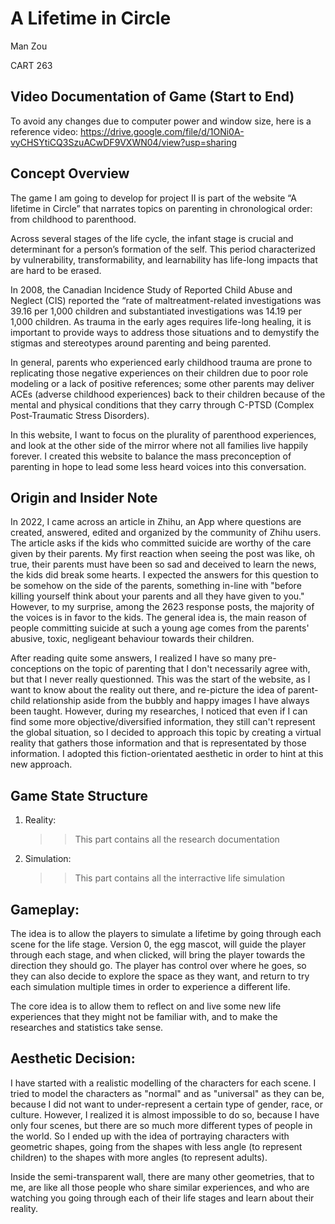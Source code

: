 # A Lifetime in Circle
Man Zou

CART 263

## Video Documentation of Game (Start to End)

To avoid any changes due to computer power and window size, here is a reference video:
https://drive.google.com/file/d/1ONi0A-vyCHSYtiCQ3SzuACwDF9VXWN04/view?usp=sharing



## Concept Overview

The game I am going to develop for project II is part of the website “A lifetime in Circle” that narrates topics on parenting in chronological order: from childhood to parenthood. 

Across several stages of the life cycle, the infant stage is crucial and determinant for a person’s formation of the self. This period characterized by vulnerability, transformability, and learnability has life-long impacts that are hard to be erased. 

In 2008, the Canadian Incidence Study of Reported Child Abuse and Neglect (CIS) reported the “rate of maltreatment-related investigations was 39.16 per 1,000 children and substantiated investigations was 14.19 per 1,000 children. As trauma in the early ages requires life-long healing, it is important to provide ways to address those situations and to demystify the stigmas and stereotypes around parenting and being parented. 

In general, parents who experienced early childhood trauma are prone to replicating those negative experiences on their children due to poor role modeling or a lack of positive references; some other parents may deliver ACEs (adverse childhood experiences) back to their children because of the mental and physical conditions that they carry through C-PTSD (Complex Post-Traumatic Stress Disorders). 

In this website, I want to focus on the plurality of parenthood experiences, and look at the other side of the mirror where not all families live happily forever. I created this website to balance the mass preconception of parenting in hope to lead some less heard voices into this conversation.


## Origin and Insider Note

In 2022, I came across an article in Zhihu, an App where questions are created, answered, edited and organized by the community of Zhihu users. The article asks if the kids who committed suicide are worthy of the care given by their parents. My first reaction when seeing the post was like, oh true, their parents must have been so sad and deceived to learn the news, the kids did break some hearts. I expected the answers for this question to be somehow on the side of the parents, something in-line with "before killing yourself think about your parents and all they have given to you." However, to my surprise, among the 2623 response posts, the majority of the voices is in favor to the kids. The general idea is, the main reason of people committing suicide at such a young age comes from the parents' abusive, toxic, negligeant behaviour towards their children.

After reading quite some answers, I realized I have so many pre-conceptions on the topic of parenting that I don't necessarily agree with, but that I never really questionned. This was the start of the website, as I want to know about the reality out there, and re-picture the idea of parent-child relationship aside from the bubbly and happy images I have always been taught. However, during my researches, I noticed that even if I can find some more objective/diversified information, they still can't represent the global situation, so I decided to approach this topic by creating a virtual reality that gathers those information and that is representated by those information. I adopted this fiction-orientated aesthetic in order to hint at this new approach.


## Game State Structure

1. Reality:
    
    >>This part contains all the research documentation

2. Simulation:

    >>This part contains all the interractive life simulation


## Gameplay:

The idea is to allow the players to simulate a lifetime by going through each scene for the life stage. Version 0, the egg mascot, will guide the player through each stage, and when clicked, will bring the player towards the direction they should go. The player has control over where he goes, so they can also decide to explore the space as they want, and return to try each simulation multiple times in order to experience a different life.

The core idea is to allow them to reflect on and live some new life experiences that they might not be familiar with, and to make the researches and statistics take sense.

## Aesthetic Decision:

I have started with a realistic modelling of the characters for each scene. I tried to model the characters as "normal" and as "universal" as they can be, because I did not want to under-represent a certain type of gender, race, or culture. However, I realized it is almost impossible to do so, because I have only four scenes, but there are so much more different types of people in the world. So I ended up with the idea of portraying characters with geometric shapes, going from the shapes with less angle (to represent children) to the shapes with more angles (to represent adults). 

Inside the semi-transparent wall, there are many other geometries, that to me, are like all those people who share similar experiences, and who are watching you going through each of their life stages and learn about their reality.